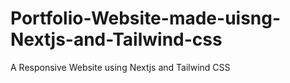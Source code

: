 # Portfolio-Website-made-uisng-Nextjs-and-Tailwind-css
A Responsive Website using Nextjs and Tailwind CSS
